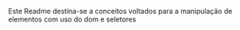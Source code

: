Este Readme destina-se a conceitos voltados para a manipulação de elementos com uso do dom e seletores